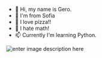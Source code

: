 - 👋 Hi, my name is Gero.
- 👀 I'm from Sofia <Bulgaria>
- 🌱 I love pizza!!
- 💞️ I hate math!
- 📫 Currently I'm learning Python.


![enter image description here](https://i.guim.co.uk/img/static/sys-images/Guardian/Archive/Search/2012/9/27/1348743197978/Jim-Carrey-in-Dumb-and-Du-010.jpg?width=465&dpr=1&s=none)
